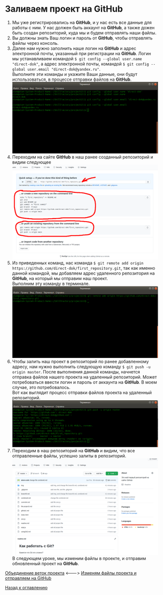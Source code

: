# Заливаем проект на GitHub

1. Мы уже регистрировались на **GitHub**, и у нас есть все данные для работы с ним. У нас должен быть аккаунт на **GitHub**, а также дожен быть создан репозиторий, куда мы и будем отправлять наши файлы.  
2. Вы должны знать Ваш логин и пароль от **GitHub**, чтобы отправлять файлы через консоль.  
3. Далее нам нужно заполнить наше логин на **GitHub** и адрес электронной почты, указанный при регистрации на **GitHub**. Логин мы устанавливаем командой `$ git config --global user.name "direct-dok"`, а адрес электронной почты, командой `$ git config --global user.email "direct-dok@yandex.ru"`.  
Выполните эти команды и укажите Ваши данные, они будут использоваться, в процессе отправки файлов на **GitHub**.  
![Замена логина и адреса электронной почты](./img/github40.png "Меняем логин и адрес электронной почты")  
4. Переходим на сайте **GitHub** в наш ранее созданный репозиторий и видим следующее  
![Страница после создания репозитория](./img/github8.png "Страница с командами для Git")  
5. Из приведенных команд, нас команда `$ git remote add origin https://github.com/direct-dok/first_repository.git`, так как именно данной командой, мы добавляем адрес удаленного репозитория на **GitHub**, на который мы отправим наш проект.  
Выполним эту команду в терминале.  
![Добавляем адрес удаленного репозитория](./img/github41.png "Добавляем адрес репозитория")  
6. Чтобы залить наш проект в репозиторий по ранее добавленному адресу, нам нужно выполнить следующую команду `$ git push -u origin master`. После выполнения данной команды, начнется отправка файлов нашего проекта на удаленный репозиторий. Может потребоваться ввести логин и пароль от аккаунта на **GitHub**. В моем случае, это потребовалось.  
Вот как выглядит процесс отправки файлов проекта на удаленный репозиторий.  
![Отправляем файлы на удаленный репозиторий](./img/github42.png "Отправка файлов на GitHub")  
7. Переходим в наш репозиторий на **GitHub** и видим, что все отправленные файлы, успешно залиты в репозиторий.  
![Файлы на удаленном репозитории](./img/github43.png "Файлы залитые на GitHub")
В следующем уроке, мы изменим файлы в проекте, и отправим обновленный проект на **GitHub**.  

[Объединение веток проекта](combine6.md "Нажмите, чтобы перейти в предыдущей главе") <---> [Изменям файлы проекта и отправляем на GitHub](changefile8.md "Нажмите, чтобы перейти к следующей части")

[Назад к оглавлению](readme.md "Нажмите, чтобы перейти к содержанию")